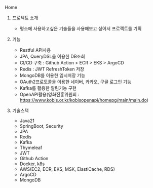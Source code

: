 Home

1. 프로젝트 소개
   - 평소에 사용하고싶은 기술들을 사용해보고 싶어서 프로젝트를 기획

2. 기능
   - Restful API사용
   - JPA, QueryDSL을 이용한 DB조회
   - CI/CD 구축 : Github Action > ECR > EKS > ArgoCD
   - Redis : JWT RefreshToken 저장
   - MongoDB를 이용한 임시저장 기능
   - OAuth2프로토콜을 이용한 네이버, 카카오, 구글 로그인 기능
   - Kafka를 활용한 알림기능 구현
   - OpenAPI활용(영화진흥위원회 : https://www.kobis.or.kr/kobisopenapi/homepg/main/main.do)
   

3. 기술스택
   - Java21
   - SpringBoot, Security
   - JPA
   - Redis
   - Kafka
   - Thymeleaf
   - JWT
   - Github Action
   - Docker, k8s
   - AWS(EC2, ECR, EKS, MSK, ElastiCache, RDS)
   - ArgoCD
   - MongoDB
